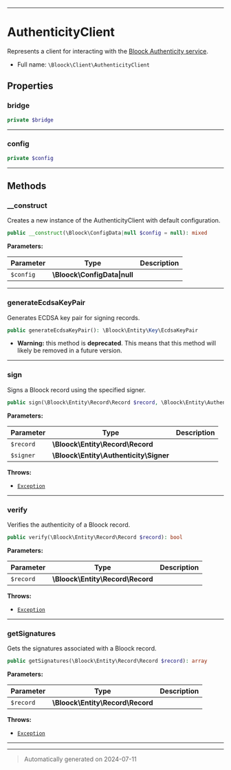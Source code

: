 ***

# AuthenticityClient

Represents a client for interacting with the [Bloock Authenticity service](https://dashboard.bloock.com/login).



* Full name: `\Bloock\Client\AuthenticityClient`



## Properties


### bridge



```php
private $bridge
```






***

### config



```php
private $config
```






***

## Methods


### __construct

Creates a new instance of the AuthenticityClient with default configuration.

```php
public __construct(\Bloock\ConfigData|null $config = null): mixed
```








**Parameters:**

| Parameter | Type | Description |
|-----------|------|-------------|
| `$config` | **\Bloock\ConfigData&#124;null** |  |





***

### generateEcdsaKeyPair

Generates ECDSA key pair for signing records.

```php
public generateEcdsaKeyPair(): \Bloock\Entity\Key\EcdsaKeyPair
```






* **Warning:** this method is **deprecated**. This means that this method will likely be removed in a future version.







***

### sign

Signs a Bloock record using the specified signer.

```php
public sign(\Bloock\Entity\Record\Record $record, \Bloock\Entity\Authenticity\Signer $signer): \Bloock\Entity\Authenticity\Signature
```








**Parameters:**

| Parameter | Type | Description |
|-----------|------|-------------|
| `$record` | **\Bloock\Entity\Record\Record** |  |
| `$signer` | **\Bloock\Entity\Authenticity\Signer** |  |




**Throws:**

- [`Exception`](../../Exception.md)



***

### verify

Verifies the authenticity of a Bloock record.

```php
public verify(\Bloock\Entity\Record\Record $record): bool
```








**Parameters:**

| Parameter | Type | Description |
|-----------|------|-------------|
| `$record` | **\Bloock\Entity\Record\Record** |  |




**Throws:**

- [`Exception`](../../Exception.md)



***

### getSignatures

Gets the signatures associated with a Bloock record.

```php
public getSignatures(\Bloock\Entity\Record\Record $record): array
```








**Parameters:**

| Parameter | Type | Description |
|-----------|------|-------------|
| `$record` | **\Bloock\Entity\Record\Record** |  |




**Throws:**

- [`Exception`](../../Exception.md)



***


***
> Automatically generated on 2024-07-11
